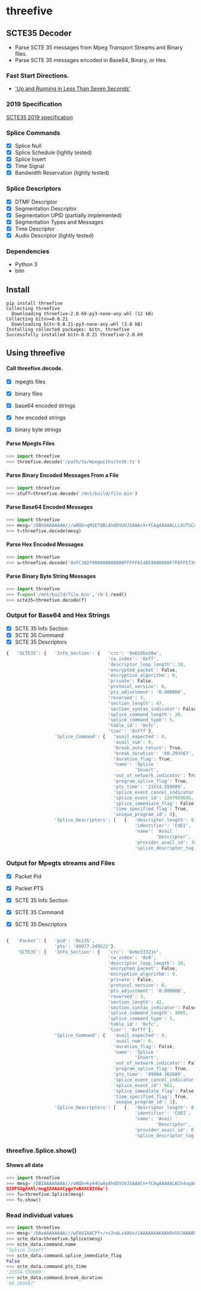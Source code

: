# threefive

## SCTE35 Decoder
*  Parse SCTE 35 messages from Mpeg Transport Streams and Binary files. 
*  Parse SCTE 35 messages encoded in Base64, Binary, or Hex. 

### Fast Start Directions.
*  ['Up and Running in Less Than Seven Seconds'](https://github.com/futzu/SCTE35-threefive/blob/master/FastStart.md) 


### 2019 Specification 
[SCTE35 2019 specification](https://scte-cms-resource-storage.s3.amazonaws.com/ANSI_SCTE-35-2019a-1582645390859.pdf)
###  Splice Commands 
- [x] Splice Null  
- [x] Splice Schedule  (lightly tested)
- [x] Splice Insert 
- [x] Time Signal 
- [x] Bandwidth Reservation  (lightly tested)
###  Splice Descriptors 
- [x]  DTMF Descriptor 
- [x]  Segmentation Descriptor
- [x]  Segmentation UPID  (partially implemented)
- [x]  Segmentation Types and Messages 
- [x]  Time Descriptor 
- [x]  Audio Descriptor (lightly tested)

###  Dependencies 
* Python 3
* bitn
##  Install 
```
pip install threefive
Collecting threefive
  Downloading threefive-2.0.69-py3-none-any.whl (12 kB)
Collecting bitn>=0.0.21
  Downloading bitn-0.0.21-py3-none-any.whl (3.0 kB)
Installing collected packages: bitn, threefive
Successfully installed bitn-0.0.21 threefive-2.0.69

```

##  Using threefive  
#### Call threefive.decode.

- [x]  mpegts files
- [x]  binary files
- [x]  base64 encoded strings
- [x]  hex encoded strings
- [x]  binary byte strings
 

 ####  Parse Mpegts Files 
```python
>>> import threefive
>>> threefive.decode('/path/to/mpegwithscte35.ts') 
```

####  Parse Binary Encoded Messages From a File
```python
>>> import threefive
>>> stuff=threefive.decode('/mnt/build/file.bin')
```

####  Parse Base64 Encoded Messages 
```python
>>> import threefive
>>> mesg='/DBhAAAAAAAA///wBQb+qM1E7QBLAhdDVUVJSAAArX+fCAgAAAAALLLXnTUCAAIXQ1VFSUg/nwgIAAAAACyy150RAAACF0NVRUlIAAAnf58ICAAAAAAsstezEAAAihiGnw=='
>>> t=threefive.decode(mesg)
```

####  Parse Hex Encoded Messages 

```python
>>> import threefive
>>> u=threefive.decode('0xFC302F000000000000FFFFF014054800008F7FEFFE7369C02EFE0052CCF500000000000A0008435545490000013562DBA30A')
```

#### Parse Binary Byte String Messages
```python
>>> import threefive
>>> f=open('/mnt/build/file.bin','rb').read()
>>> scte35=threefive.decode(f)
```

### Output for Base64 and Hex Strings
- [x] SCTE 35 Info Section
- [x] SCTE 35 Command
- [x] SCTE 35 Descriptors

```js
{   'SCTE35': {   'Info_Section': {   'crc': '0x62dba30a',
                                      'cw_index': '0xff',
                                      'descriptor_loop_length': 10,
                                      'encrypted_packet': False,
                                      'encryption_algorithm': 0,
                                      'private': False,
                                      'protocol_version': 0,
                                      'pts_adjustment': '0.000000',
                                      'reserved': 3,
                                      'section_length': 47,
                                      'section_syntax_indicator': False,
                                      'splice_command_length': 20,
                                      'splice_command_type': 5,
                                      'table_id': '0xfc',
                                      'tier': '0xfff'},
                  'Splice_Command': {   'avail_expected': 0,
                                        'avail_num': 0,
                                        'break_auto_return': True,
                                        'break_duration': '60.293567',
                                        'duration_flag': True,
                                        'name': 'Splice '
                                                'Insert',
                                        'out_of_network_indicator': True,
                                        'program_splice_flag': True,
                                        'pts_time': '21514.559089',
                                        'splice_event_cancel_indicator': False,
                                        'splice_event_id': 1207959695,
                                        'splice_immediate_flag': False,
                                        'time_specified_flag': True,
                                        'unique_program_id': 0},
                  'Splice_Descriptors': [   {   'descriptor_length': 8,
                                                'identifier': 'CUEI',
                                                'name': 'Avail '
                                                        'Descriptor',
                                                'provider_avail_id': 309,
                                                'splice_descriptor_tag': 0}]}}

```
### Output for Mpegts streams and Files
- [x] Packet Pid
- [x] Packet PTS
- [x] SCTE 35 Info Section
- [x] SCTE 35 Command
- [x] SCTE 35 Descriptors


```js

{   'Packet': {   'pid': '0x135',
                  'pts': '89977.249522'},
    'SCTE35': {   'Info_Section': {   'crc': '0x6e33321e',
                                      'cw_index': '0x0',
                                      'descriptor_loop_length': 10,
                                      'encrypted_packet': False,
                                      'encryption_algorithm': 0,
                                      'private': False,
                                      'protocol_version': 0,
                                      'pts_adjustment': '0.000000',
                                      'reserved': 3,
                                      'section_length': 42,
                                      'section_syntax_indicator': False,
                                      'splice_command_length': 4095,
                                      'splice_command_type': 5,
                                      'table_id': '0xfc',
                                      'tier': '0xfff'},
                  'Splice_Command': {   'avail_expected': 0,
                                        'avail_num': 0,
                                        'duration_flag': False,
                                        'name': 'Splice '
                                                'Insert',
                                        'out_of_network_indicator': False,
                                        'program_splice_flag': True,
                                        'pts_time': '89984.161689',
                                        'splice_event_cancel_indicator': False,
                                        'splice_event_id': 662,
                                        'splice_immediate_flag': False,
                                        'time_specified_flag': True,
                                        'unique_program_id': 1},
                  'Splice_Descriptors': [   {   'descriptor_length': 8,
                                                'identifier': 'CUEI',
                                                'name': 'Avail '
                                                        'Descriptor',
                                                'provider_avail_id': 0,
                                                'splice_descriptor_tag': 0}]}}

```



###  threefive.Splice.show() 
#### Shows all data
```python
>>> import threefive                
>>> mesg='/DBIAAAAAAAA///wBQb+ky44CwAyAhdDVUVJSAAACn+fCAgAAAAALKCh4xgAAAIX
Q1VFSUgAAAl/nwgIAAAAACygoYoRAAC0IX6w')
>>> fu=threefive.Splice(mesg)
>>> fu.show()
```

###  Read individual values 
```python
>>> import threefive
>>> mesg='/DAvAAAAAAAA///wFAVIAACPf+/+c2nALv4AUsz1AAAAAAAKAAhDVUVJAAABNWLbowo='
>>> scte_data=threefive.Splice(mesg)
>>> scte_data.command.name    
'Splice Insert'
>>> scte_data.command.splice_immediate_flag
False
>>> scte_data.command.pts_time
'21514.559089'
>>> scte_data.command.break_duration
'60.293567'
```
